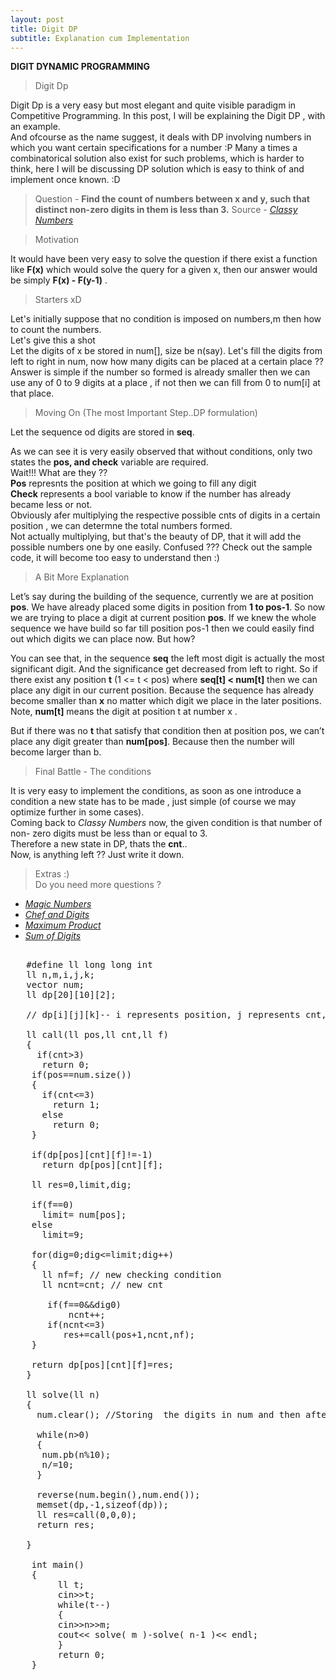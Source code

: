 ```yaml
---
layout: post
title: Digit DP
subtitle: Explanation cum Implementation
---
```



**DIGIT DYNAMIC PROGRAMMING**

>Digit Dp

Digit Dp is a very easy but most elegant and quite visible paradigm in Competitive Programming. In this post, I will be explaining the Digit DP , with an example.  
And ofcourse as the name suggest, it deals with DP involving numbers in which you want certain specifications for a number :P 
Many a times a combinatorical solution also exist for such problems, which is harder to think, here I will be discussing DP solution which is easy to think of and implement once known. :D 

> Question - **Find the count of numbers between x and y, such that distinct non-zero digits in them is less than 3.** Source - [_Classy Numbers_](https://codeforces.com/contest/1036/problem/C)  

> Motivation

It would have been very easy to solve the question if there exist a function like **F(x)** which would solve the query for a given x, then our answer would be simply **F(x) - F(y-1)** .  

> Starters xD

Let's initially suppose that no condition is imposed on numbers,m then how to count the numbers.  
Let's give this a shot   
Let the digits of x be stored in num[], size be n(say).
Let's fill the digits from left to right in num, now how many digits can be placed at a certain place ??  
Answer is simple if the number so formed is already smaller then we can use any of 0 to 9 digits at a place , if not then we can fill from 0 to num[i] at that place.  

> Moving On (The most Important Step..DP formulation)

Let the sequence od digits are stored in **seq**.

As we can see it is very easily observed that without conditions, only two states the **pos, and check** variable are required.  
Wait!!! What are they ??  
**Pos** represnts the position at which we going to fill any digit  
**Check** represents a bool variable to know if the number has already became less or not.  
Obviously afer multiplying the respective possible cnts of digits in a certain position , we can determne the total numbers formed.  
Not actually multiplying, but that's the beauty of DP, that it will add the possible numbers one by one easily. Confused ??? Check out the sample code, it will become too easy to understand then :)

>A Bit More Explanation

Let’s say during the building of the sequence, currently we are at position **pos**. We have already placed some digits in position from **1 to pos-1**. So now we are trying to place a digit at current position **pos**. If we knew the whole sequence we have build so far till position pos-1 then we could easily find out which digits we can place now. But how?

You can see that, in the sequence **seq** the left most digit is actually the most significant digit. And the significance get decreased from left to right. So if there exist any position **t** (1 <= t < pos) where **seq[t] < num[t]** then we can place any digit in our current position. Because the sequence has already become smaller than **x** no matter which digit we place in the later positions. Note, **num[t]** means the digit at position t at number x .

But if there was no **t** that satisfy that condition then at position pos, we can’t place any digit greater than **num[pos]**. Because then the number will become larger than b.

> Final Battle - The conditions  

It is very easy to implement the conditions, as soon as one introduce a condition a new state has to be made , just simple (of course we may optimize further in some cases).  
Coming back to _Classy Numbers_ now, the given condition is that number of non- zero digits must be less than or equal to 3.  
Therefore a new state in DP, thats the **cnt**..  
Now, is anything left ?? Just write it down. 

> Extras :)  
  Do you need more questions ? 
 - [_Magic Numbers_](https://codeforces.com/contest/628/problem/D)
 - [_Chef and Digits_](https://www.codechef.com/problems/DGTCNT)
 - [_Maximum Product_](https://codeforces.com/gym/100886/problem/G)
 - [_Sum of Digits_](https://www.spoj.com/problems/CPCRC1C/)



<pre>

   #define ll long long int
   ll n,m,i,j,k;
   vector<ll> num;
   ll dp[20][10][2];

   // dp[i][j][k]-- i represents position, j represents cnt, k represents whether the number has already became smaller or not. If smaller then k=1 else k=0.

   ll call(ll pos,ll cnt,ll f)
   {
     if(cnt>3)
      return 0;
    if(pos==num.size())
    {
      if(cnt<=3)
        return 1;
      else
        return 0;
    }
    
    if(dp[pos][cnt][f]!=-1)
      return dp[pos][cnt][f];
      
    ll res=0,limit,dig;
    
    if(f==0)
      limit= num[pos];
    else
      limit=9;
      
    for(dig=0;dig<=limit;dig++)
    {
      ll nf=f; // new checking condition
      ll ncnt=cnt; // new cnt
      
       if(f==0&&dig<limit) 
           nf=1;
       if(dig>0) 
           ncnt++;
       if(ncnt<=3) 
          res+=call(pos+1,ncnt,nf);
    }
    
    return dp[pos][cnt][f]=res;
   }

   ll solve(ll n)	
   {
     num.clear(); //Storing  the digits in num and then afterwards reversing to get the num in proper order.
     
     while(n>0)
     {
      num.pb(n%10);
      n/=10;
     }
     
     reverse(num.begin(),num.end());
     memset(dp,-1,sizeof(dp));
     ll res=call(0,0,0);
     return res;
     
   }

    int main()
    {   
         ll t;
         cin>>t;
         while(t--)
         {
         cin>>n>>m;
         cout<< solve( m )-solve( n-1 )<< endl;
         }
         return 0;
    }

</pre>


